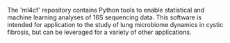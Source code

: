The 'ml4cf' repository contains Python tools to enable statistical and machine learning
analyses of 16S sequencing data.  This software is intended for application to
the study of lung microbiome dynamics in cystic fibrosis, but can be leveraged for
a variety of other applications.




